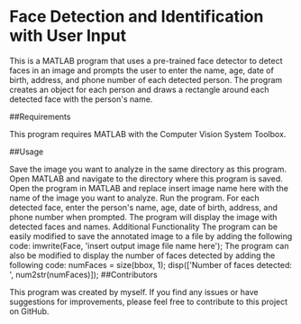 # Face Detection and Identification with User Input
This is a MATLAB program that uses a pre-trained face detector to detect faces in an image and prompts the user to enter the name, age, date of birth, address, and phone number of each detected person. The program creates an object for each person and draws a rectangle around each detected face with the person's name.

##Requirements

This program requires MATLAB with the Computer Vision System Toolbox.

##Usage

Save the image you want to analyze in the same directory as this program.
Open MATLAB and navigate to the directory where this program is saved.
Open the program in MATLAB and replace insert image name here with the name of the image you want to analyze.
Run the program.
For each detected face, enter the person's name, age, date of birth, address, and phone number when prompted.
The program will display the image with detected faces and names.
Additional Functionality
The program can be easily modified to save the annotated image to a file by adding the following code:
imwrite(Face, 'insert output image file name here');
The program can also be modified to display the number of faces detected by adding the following code:
numFaces = size(bbox, 1);
disp(['Number of faces detected: ', num2str(numFaces)]);
##Contributors

This program was created by myself. If you find any issues or have suggestions for improvements, please feel free to contribute to this project on GitHub.
